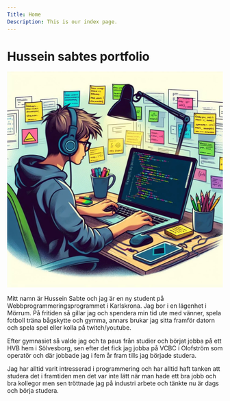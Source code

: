 ```yaml
---
Title: Home
Description: This is our index page.
---
```


Hussein sabtes portfolio
==========================
![A Picture of Me](assets/img/programmer.webp)

Mitt namn är Hussein Sabte och jag är en ny student på Webbprogrammeringsprogrammet i Karlskrona. Jag bor i en lägenhet i Mörrum. På fritiden så gillar jag och spendera min tid ute med vänner, spela fotboll träna bågskytte och gymma, annars brukar jag sitta framför datorn och spela spel eller kolla på twitch/youtube.

Efter gymnasiet så valde jag och ta paus från studier och börjat jobba på ett HVB hem i Sölvesborg, sen efter det fick jag jobba på VCBC i Olofström som operatör och där jobbade jag i fem år fram tills jag började studera.

Jag har alltid varit intresserad i programmering och har alltid haft tanken att studera det i framtiden men det var inte lätt när man hade ett bra jobb och bra kollegor men sen tröttnade jag på industri arbete och tänkte nu är dags och börja studera.
